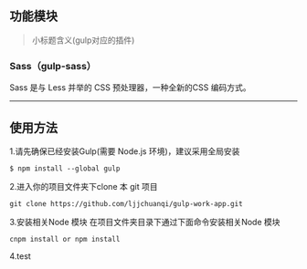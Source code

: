 ## 功能模块
>小标题含义(gulp对应的插件)
### Sass（gulp-sass）
Sass 是与 Less 并举的 CSS 预处理器，一种全新的CSS 编码方式。

---

## 使用方法
1.请先确保已经安装Gulp(需要 Node.js 环境)，建议采用全局安装

    $ npm install --global gulp
2.进入你的项目文件夹下clone 本 git 项目

    git clone https://github.com/ljjchuanqi/gulp-work-app.git
3.安装相关Node 模块
在项目文件夹目录下通过下面命令安装相关Node 模块

    cnpm install or npm install
4.test
